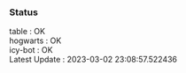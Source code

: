 ### Status


table : OK  
hogwarts : OK  
icy-bot : OK  
Latest Update : 2023-03-02 23:08:57.522436
